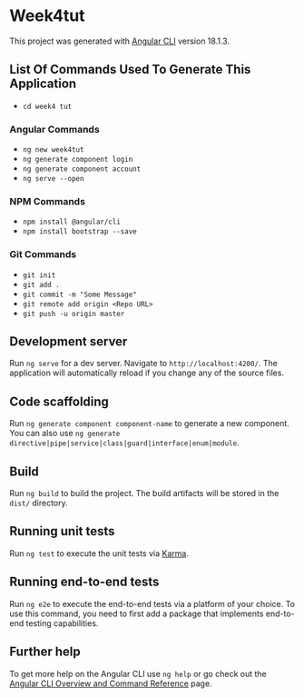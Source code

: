 # Week4tut

This project was generated with [Angular CLI](https://github.com/angular/angular-cli) version 18.1.3.

## List Of Commands Used To Generate This Application

- `cd week4 tut`

### Angular Commands
- `ng new week4tut`
- `ng generate component login`
- `ng generate component account`
- `ng serve --open`

### NPM Commands
- `npm install @angular/cli`
- `npm install bootstrap --save`

### Git Commands
- `git init`
- `git add .`
- `git commit -m "Some Message"`
- `git remote add origin <Repo URL>`
- `git push -u origin master`

## Development server

Run `ng serve` for a dev server. Navigate to `http://localhost:4200/`. The application will automatically reload if you change any of the source files.

## Code scaffolding

Run `ng generate component component-name` to generate a new component. You can also use `ng generate directive|pipe|service|class|guard|interface|enum|module`.

## Build

Run `ng build` to build the project. The build artifacts will be stored in the `dist/` directory.

## Running unit tests

Run `ng test` to execute the unit tests via [Karma](https://karma-runner.github.io).

## Running end-to-end tests

Run `ng e2e` to execute the end-to-end tests via a platform of your choice. To use this command, you need to first add a package that implements end-to-end testing capabilities.

## Further help

To get more help on the Angular CLI use `ng help` or go check out the [Angular CLI Overview and Command Reference](https://angular.dev/tools/cli) page.
